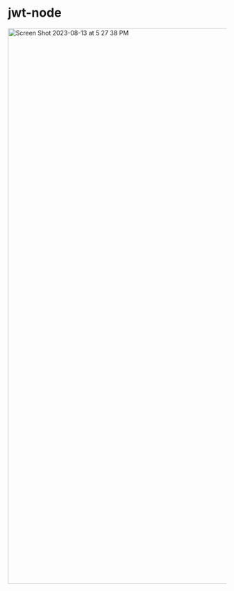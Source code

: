 # jwt-node

<img width="1280" alt="Screen Shot 2023-08-13 at 5 27 38 PM" src="https://github.com/asoorji/jwt-node/assets/42071241/0d8725a4-fd57-48c9-8409-323e451fe6c3">
